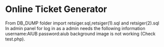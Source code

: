 # Online Ticket Generator
From DB_DUMP folder import retsiger.sql,retsiger(1).sql and retsiger(2).sql
In admin panel  for log in as a admin needs the following information
username:AIUB password:aiub
 background image is not working (Check test.php).
